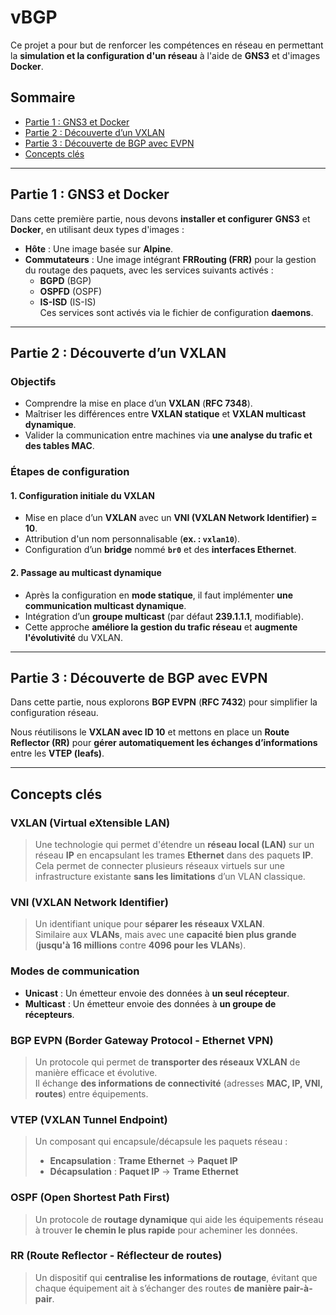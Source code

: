 # vBGP

Ce projet a pour but de renforcer les compétences en réseau en permettant la **simulation et la configuration d'un réseau** à l'aide de **GNS3** et d'images **Docker**.

## Sommaire
- [Partie 1 : GNS3 et Docker](#partie-1--gns3-et-docker)
- [Partie 2 : Découverte d’un VXLAN](#partie-2--découverte-dun-vxlan)
- [Partie 3 : Découverte de BGP avec EVPN](#partie-3--découverte-de-bgp-avec-evpn)
- [Concepts clés](#concepts-clés)

---

## Partie 1 : GNS3 et Docker

Dans cette première partie, nous devons **installer et configurer** **GNS3** et **Docker**, en utilisant deux types d'images :

- **Hôte** : Une image basée sur **Alpine**.
- **Commutateurs** : Une image intégrant **FRRouting (FRR)** pour la gestion du routage des paquets, avec les services suivants activés :
  - **BGPD** (BGP)
  - **OSPFD** (OSPF)
  - **IS-ISD** (IS-IS)  
Ces services sont activés via le fichier de configuration **daemons**.

---

## Partie 2 : Découverte d’un VXLAN

### Objectifs
- Comprendre la mise en place d’un **VXLAN** (**RFC 7348**).
- Maîtriser les différences entre **VXLAN statique** et **VXLAN multicast dynamique**.
- Valider la communication entre machines via **une analyse du trafic et des tables MAC**.

### Étapes de configuration

#### 1. Configuration initiale du VXLAN
- Mise en place d’un **VXLAN** avec un **VNI (VXLAN Network Identifier) = 10**.
- Attribution d'un nom personnalisable (**ex. : `vxlan10`**).
- Configuration d’un **bridge** nommé **`br0`** et des **interfaces Ethernet**.

#### 2. Passage au multicast dynamique
- Après la configuration en **mode statique**, il faut implémenter **une communication multicast dynamique**.
- Intégration d’un **groupe multicast** (par défaut **239.1.1.1**, modifiable).
- Cette approche **améliore la gestion du trafic réseau** et **augmente l'évolutivité** du VXLAN.

---

## Partie 3 : Découverte de BGP avec EVPN

Dans cette partie, nous explorons **BGP EVPN** (**RFC 7432**) pour simplifier la configuration réseau.

Nous réutilisons le **VXLAN avec ID 10** et mettons en place un **Route Reflector (RR)** pour **gérer automatiquement les échanges d’informations** entre les **VTEP (leafs)**.

---

## Concepts clés

### VXLAN (Virtual eXtensible LAN)
> Une technologie qui permet d'étendre un **réseau local (LAN)** sur un réseau **IP** en encapsulant les trames **Ethernet** dans des paquets **IP**.  
> Cela permet de connecter plusieurs réseaux virtuels sur une infrastructure existante **sans les limitations** d’un VLAN classique.

### VNI (VXLAN Network Identifier)
> Un identifiant unique pour **séparer les réseaux VXLAN**.  
> Similaire aux **VLANs**, mais avec une **capacité bien plus grande** (**jusqu'à 16 millions** contre **4096 pour les VLANs**).

### Modes de communication
- **Unicast** : Un émetteur envoie des données à **un seul récepteur**.
- **Multicast** : Un émetteur envoie des données à **un groupe de récepteurs**.

### BGP EVPN (Border Gateway Protocol - Ethernet VPN)
> Un protocole qui permet de **transporter des réseaux VXLAN** de manière efficace et évolutive.  
> Il échange **des informations de connectivité** (adresses **MAC, IP, VNI, routes**) entre équipements.

### VTEP (VXLAN Tunnel Endpoint)
> Un composant qui encapsule/décapsule les paquets réseau :  
> - **Encapsulation** : **Trame Ethernet** → **Paquet IP**  
> - **Décapsulation** : **Paquet IP** → **Trame Ethernet**

### OSPF (Open Shortest Path First)
> Un protocole de **routage dynamique** qui aide les équipements réseau à trouver **le chemin le plus rapide** pour acheminer les données.

### RR (Route Reflector - Réflecteur de routes)
> Un dispositif qui **centralise les informations de routage**, évitant que chaque équipement ait à s’échanger des routes **de manière pair-à-pair**.
